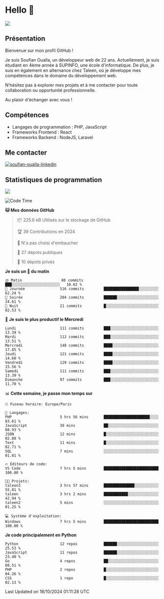 # Hello 👋

![](https://komarev.com/ghpvc/?username=OSoufian&color=1a1b27)

## Présentation

Bienvenue sur mon profil GitHub !

Je suis Soufian Oualla, un développeur web de 22 ans. Actuellement, je suis étudiant en 4ème année à SUPINFO, une école d'informatique. De plus, je suis en également en alternance chez Taleen, où je développe mes compétences dans le domaine du développement web.

N'hésitez pas à explorer mes projets et à me contacter pour toute collaboration ou opportunité professionnelle.

Au plaisir d'échanger avec vous !

## Compétences

- Langages de programmation : PHP, JavaScript
- Frameworks Frontend : React
- Frameworks Backend : NodeJS, Laravel

## Me contacter

<p>
<a href="https://www.linkedin.com/in/soufian-oualla/" target="_blank"><img align="center" src="https://img.shields.io/badge/-LinkedIn-0077B5?style=for-the-badge&logo=Linkedin&logoColor=white" alt="soufian-oualla-linkedin"/></a>

## Statistiques de programmation

<a href="https://github-readme-stats.vercel.app/api/top-langs/?username=OSoufian&layout=compact">
  <img align="center" src="https://github-readme-stats.vercel.app/api/top-langs/?username=OSoufian&layout=compact"/>
</a>

<br />

<!--START_SECTION:waka-->
![Code Time](http://img.shields.io/badge/Code%20Time-227%20hrs%2035%20mins-blue)

**🐱 Mes données GitHub** 

> 📦 225.6 kB Utilisés sur le stockage de GitHub 
 > 
> 🏆 39 Contributions en 2024
 > 
> 🚫 N'a pas choisi d'embaucher
 > 
> 📜 27 dépots publiques 
 > 
> 🔑 10 dépots privés 
 > 
**Je suis un 🐤 du matin** 

```text
🌞 Matin                  88 commits          ███░░░░░░░░░░░░░░░░░░░░░░   10.62 % 
🌆 Journée                516 commits         ████████████████░░░░░░░░░   62.24 % 
🌃 Soirée                 204 commits         ██████░░░░░░░░░░░░░░░░░░░   24.61 % 
🌙 Nuit                   21 commits          █░░░░░░░░░░░░░░░░░░░░░░░░   02.53 % 
```
📅 **Je suis le plus productif le Mercredi** 

```text
Lundi                    111 commits         ███░░░░░░░░░░░░░░░░░░░░░░   13.39 % 
Mardi                    112 commits         ███░░░░░░░░░░░░░░░░░░░░░░   13.51 % 
Mercredi                 148 commits         ████░░░░░░░░░░░░░░░░░░░░░   17.85 % 
Jeudi                    121 commits         ████░░░░░░░░░░░░░░░░░░░░░   14.60 % 
Vendredi                 129 commits         ████░░░░░░░░░░░░░░░░░░░░░   15.56 % 
Samedi                   111 commits         ███░░░░░░░░░░░░░░░░░░░░░░   13.39 % 
Dimanche                 97 commits          ███░░░░░░░░░░░░░░░░░░░░░░   11.70 % 
```


📊 **Cette semaine, je passe mon temps sur** 

```text
🕑︎ Fuseau horaire: Europe/Paris

💬 Langages: 
PHP                      5 hrs 56 mins       █████████████████████░░░░   83.61 % 
JavaScript               38 mins             ██░░░░░░░░░░░░░░░░░░░░░░░   08.93 % 
JSON                     12 mins             █░░░░░░░░░░░░░░░░░░░░░░░░   02.88 % 
Text                     11 mins             █░░░░░░░░░░░░░░░░░░░░░░░░   02.71 % 
SQL                      7 mins              ░░░░░░░░░░░░░░░░░░░░░░░░░   01.81 % 

🔥 Éditeurs de code: 
VS Code                  7 hrs 5 mins        █████████████████████████   100.00 % 

🐱‍💻 Projets: 
taleen3                  3 hrs 57 mins       ██████████████░░░░░░░░░░░   55.81 % 
taleen                   3 hrs 2 mins        ███████████░░░░░░░░░░░░░░   42.94 % 
taleen2                  5 mins              ░░░░░░░░░░░░░░░░░░░░░░░░░   01.25 % 

💻 Système d'exploitation: 
Windows                  7 hrs 5 mins        █████████████████████████   100.00 % 
```

**Je code principalement en Python** 

```text
Python                   12 repos            ██████░░░░░░░░░░░░░░░░░░░   25.53 % 
JavaScript               11 repos            ██████░░░░░░░░░░░░░░░░░░░   23.40 % 
Go                       4 repos             ██░░░░░░░░░░░░░░░░░░░░░░░   08.51 % 
PHP                      2 repos             █░░░░░░░░░░░░░░░░░░░░░░░░   04.26 % 
CSS                      1 repo              █░░░░░░░░░░░░░░░░░░░░░░░░   02.13 % 
```




 Last Updated on 18/10/2024 01:11:28 UTC
<!--END_SECTION:waka-->
